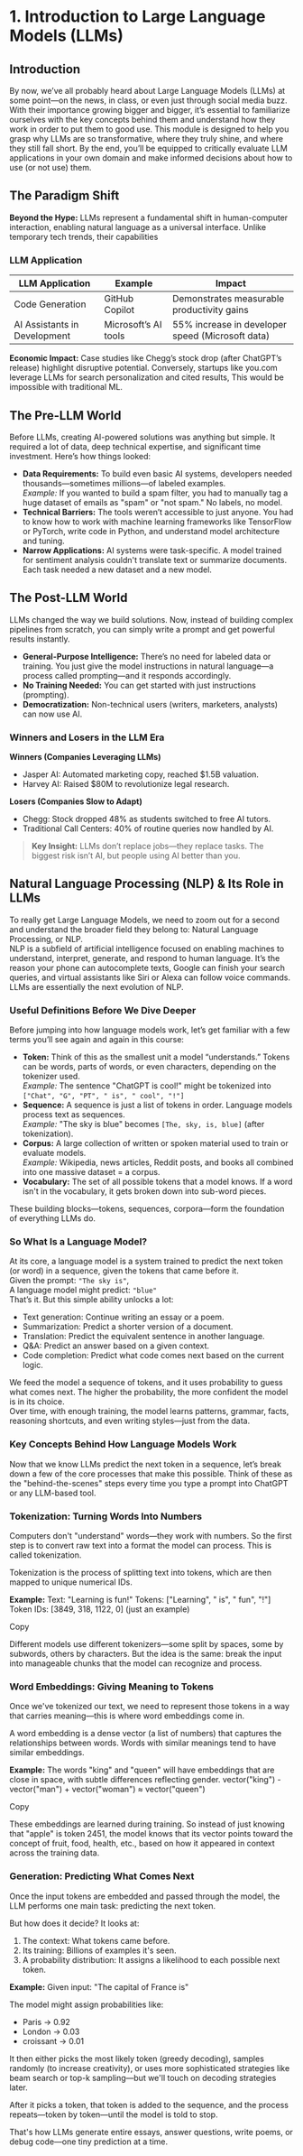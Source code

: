 # 1. Introduction to Large Language Models (LLMs)

## Introduction

By now, we’ve all probably heard about Large Language Models (LLMs) at some point—on the news, in class, or even just through social media buzz. With their importance growing bigger and bigger, it’s essential to familiarize ourselves with the key concepts behind them and understand how they work in order to put them to good use. This module is designed to help you grasp why LLMs are so transformative, where they truly shine, and where they still fall short. By the end, you’ll be equipped to critically evaluate LLM applications in your own domain and make informed decisions about how to use (or not use) them.

## The Paradigm Shift
**Beyond the Hype:** LLMs represent a fundamental shift in human-computer interaction, enabling natural language as a universal interface. Unlike temporary tech trends, their capabilities 

### LLM Application

| LLM Application             | Example             | Impact                                     |
|----------------------------|---------------------|--------------------------------------------|
| Code Generation            | GitHub Copilot      | Demonstrates measurable productivity gains |
| AI Assistants in Development | Microsoft’s AI tools | 55% increase in developer speed (Microsoft data) |


**Economic Impact:** Case studies like Chegg’s stock drop (after ChatGPT’s release) highlight disruptive potential. Conversely, startups like you.com leverage LLMs for search personalization and cited results, This would be impossible with traditional ML.

## The Pre-LLM World
Before LLMs, creating AI-powered solutions was anything but simple. It required a lot of data, deep technical expertise, and significant time investment. Here’s how things looked:  
- **Data Requirements:** To build even basic AI systems, developers needed thousands—sometimes millions—of labeled examples.  
  *Example:* If you wanted to build a spam filter, you had to manually tag a huge dataset of emails as "spam" or "not spam." No labels, no model.  
- **Technical Barriers:** The tools weren’t accessible to just anyone. You had to know how to work with machine learning frameworks like TensorFlow or PyTorch, write code in Python, and understand model architecture and tuning.  
- **Narrow Applications:** AI systems were task-specific. A model trained for sentiment analysis couldn't translate text or summarize documents. Each task needed a new dataset and a new model.  

## The Post-LLM World
LLMs changed the way we build solutions. Now, instead of building complex pipelines from scratch, you can simply write a prompt and get powerful results instantly.  
- **General-Purpose Intelligence:** There’s no need for labeled data or training. You just give the model instructions in natural language—a process called prompting—and it responds accordingly.  
- **No Training Needed:** You can get started with just instructions (prompting).  
- **Democratization:** Non-technical users (writers, marketers, analysts) can now use AI.  

### Winners and Losers in the LLM Era
**Winners (Companies Leveraging LLMs)**  
- Jasper AI: Automated marketing copy, reached $1.5B valuation.  
- Harvey AI: Raised $80M to revolutionize legal research.  

**Losers (Companies Slow to Adapt)**  
- Chegg: Stock dropped 48% as students switched to free AI tutors.  
- Traditional Call Centers: 40% of routine queries now handled by AI.  

> **Key Insight:** LLMs don’t replace jobs—they replace tasks. The biggest risk isn’t AI, but people using AI better than you.  

## Natural Language Processing (NLP) & Its Role in LLMs
To really get Large Language Models, we need to zoom out for a second and understand the broader field they belong to: Natural Language Processing, or NLP.  
NLP is a subfield of artificial intelligence focused on enabling machines to understand, interpret, generate, and respond to human language. It’s the reason your phone can autocomplete texts, Google can finish your search queries, and virtual assistants like Siri or Alexa can follow voice commands. LLMs are essentially the next evolution of NLP.  

### Useful Definitions Before We Dive Deeper
Before jumping into how language models work, let’s get familiar with a few terms you’ll see again and again in this course:  
- **Token:** Think of this as the smallest unit a model “understands.” Tokens can be words, parts of words, or even characters, depending on the tokenizer used.  
  *Example:* The sentence "ChatGPT is cool!" might be tokenized into `["Chat", "G", "PT", " is", " cool", "!"]`  
- **Sequence:** A sequence is just a list of tokens in order. Language models process text as sequences.  
  *Example:* "The sky is blue" becomes `[The, sky, is, blue]` (after tokenization).  
- **Corpus:** A large collection of written or spoken material used to train or evaluate models.  
  *Example:* Wikipedia, news articles, Reddit posts, and books all combined into one massive dataset = a corpus.  
- **Vocabulary:** The set of all possible tokens that a model knows. If a word isn't in the vocabulary, it gets broken down into sub-word pieces.  

These building blocks—tokens, sequences, corpora—form the foundation of everything LLMs do.  

### So What Is a Language Model?
At its core, a language model is a system trained to predict the next token (or word) in a sequence, given the tokens that came before it.  
Given the prompt: `"The sky is"`,  
A language model might predict: `"blue"`  
That’s it. But this simple ability unlocks a lot:  
- Text generation: Continue writing an essay or a poem.  
- Summarization: Predict a shorter version of a document.  
- Translation: Predict the equivalent sentence in another language.  
- Q&A: Predict an answer based on a given context.  
- Code completion: Predict what code comes next based on the current logic.  

We feed the model a sequence of tokens, and it uses probability to guess what comes next. The higher the probability, the more confident the model is in its choice.  
Over time, with enough training, the model learns patterns, grammar, facts, reasoning shortcuts, and even writing styles—just from the data.  

### Key Concepts Behind How Language Models Work
Now that we know LLMs predict the next token in a sequence, let’s break down a few of the core processes that make this possible. Think of these as the "behind-the-scenes" steps every time you type a prompt into ChatGPT or any LLM-based tool.  

### Tokenization: Turning Words Into Numbers

Computers don't "understand" words—they work with numbers. So the first step is to convert raw text into a format the model can process. This is called tokenization.

Tokenization is the process of splitting text into tokens, which are then mapped to unique numerical IDs.

**Example:**
Text: "Learning is fun!"
Tokens: ["Learning", " is", " fun", "!"]
Token IDs: [3849, 318, 1122, 0] (just an example)

Copy

Different models use different tokenizers—some split by spaces, some by subwords, others by characters. But the idea is the same: break the input into manageable chunks that the model can recognize and process.

### Word Embeddings: Giving Meaning to Tokens

Once we've tokenized our text, we need to represent those tokens in a way that carries meaning—this is where word embeddings come in.

A word embedding is a dense vector (a list of numbers) that captures the relationships between words. Words with similar meanings tend to have similar embeddings.

**Example:** The words "king" and "queen" will have embeddings that are close in space, with subtle differences reflecting gender.
vector("king") - vector("man") + vector("woman") ≈ vector("queen")

Copy

These embeddings are learned during training. So instead of just knowing that "apple" is token 2451, the model knows that its vector points toward the concept of fruit, food, health, etc., based on how it appeared in context across the training data.

### Generation: Predicting What Comes Next

Once the input tokens are embedded and passed through the model, the LLM performs one main task: predicting the next token.

But how does it decide? It looks at:

1. The context: What tokens came before.
2. Its training: Billions of examples it's seen.
3. A probability distribution: It assigns a likelihood to each possible next token.

**Example:** Given input: "The capital of France is"

The model might assign probabilities like:
- Paris → 0.92
- London → 0.03
- croissant → 0.01

It then either picks the most likely token (greedy decoding), samples randomly (to increase creativity), or uses more sophisticated strategies like beam search or top-k sampling—but we'll touch on decoding strategies later.

After it picks a token, that token is added to the sequence, and the process repeats—token by token—until the model is told to stop.

That's how LLMs generate entire essays, answer questions, write poems, or debug code—one tiny prediction at a time.
